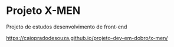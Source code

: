 # Projeto X-MEN

Projeto de estudos desenvolvimento de front-end

<a href="https://caiopradodesouza.github.io/projeto-dev-em-dobro/x-men/">https://caiopradodesouza.github.io/projeto-dev-em-dobro/x-men/</a>

